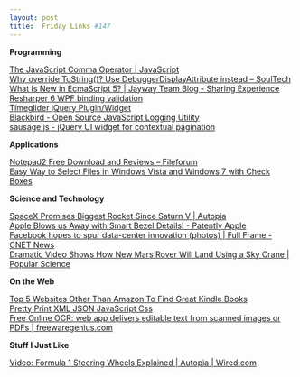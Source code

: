 ```yaml
---
layout: post
title:  Friday Links #147
---
```

**Programming**

[The JavaScript Comma Operator | JavaScript](http://javascriptweblog.wordpress.com/2011/04/04/the-javascript-comma-operator/)   
[Why override ToString()? Use DebuggerDisplayAttribute instead – SoulTech](http://blogs.msdn.com/b/soultech/archive/2011/04/05/whyoverridetostring_2d00_use_2d00_debuggerdisplayattribute_2d00_instead.aspx)   
[What Is New in EcmaScript 5? | Jayway Team Blog - Sharing Experience](http://blog.jayway.com/2011/04/05/what-is-new-in-ecmascript-5/?utm_source=feedburner&utm_medium=feed&utm_campaign=Feed%3A+jayway%2Fposts+%28Jayway+Team+Blog+-+Posts%29)   
[Resharper 6 WPF binding validation](http://lennybacon.com/2011/04/05/Resharper6WPFBindingValidation.aspx)   
[Timeglider jQuery Plugin/Widget](http://timeglider.com/jquery/)   
[Blackbird - Open Source JavaScript Logging Utility](http://www.gscottolson.com/blackbirdjs/)   
[sausage.js - jQuery UI widget for contextual pagination ](http://christophercliff.github.com/sausage/)

**Applications**

[Notepad2 Free Download and Reviews – Fileforum](http://fileforum.betanews.com/detail/Notepad2/1090194340/1?utm_source=feedburner&utm_medium=feed&utm_campaign=Feed%3A+fileforum%2Ffull+%28Fileforum+-+full+feed%29)   
[Easy Way to Select Files in Windows Vista and Windows 7 with Check Boxes ](http://www.techsupportalert.com/cdn/easy-way-select-files-windows-vista-and-windows-7-check-boxes.htm?utm_source=feedburner&utm_medium=feed&utm_campaign=Feed%3A+gizmosbest+%28Gizmo%27s+Best-ever+Freeware%29)

**Science and Technology**

[SpaceX Promises Biggest Rocket Since Saturn V | Autopia](http://www.wired.com/autopia/2011/04/spacex-falcon-heavy/)   
[Apple Blows us Away with Smart Bezel Details! - Patently Apple](http://www.patentlyapple.com/patently-apple/2011/04/apple-blows-us-away-with-smart-bezel-details.html)   
[Facebook hopes to spur data-center innovation (photos) | Full Frame - CNET News ](http://news.cnet.com/8301-30252_3-20051800-246.html?part=rss&subj=news&tag=2547-1_3-0-20)   
[Dramatic Video Shows How New Mars Rover Will Land Using a Sky Crane | Popular Science](http://www.popsci.com/technology/article/2011-04/video-new-mars-rover-will-land-using-sky-crane-solar-system-first)

**On the Web**

[Top 5 Websites Other Than Amazon To Find Great Kindle Books ](http://www.makeuseof.com/tag/top-5-websites-amazon-find-great-kindle-books/)   
[Pretty Print XML JSON JavaScript Css](http://www.pretty-print.org/)   
[Free Online OCR: web app delivers editable text from scanned images or PDFs | freewaregenius.com](http://www.freewaregenius.com/2011/04/06/free-online-ocr-online-service-delivers-editable-text-from-your-scanned-images-or-pdfs/#utm_source=feedburner&utm_medium=feed&utm_campaign=Feed%3A+Freewaregeniuscom+%28freewaregenius.com%29)

**Stuff I Just Like**

[Video: Formula 1 Steering Wheels Explained | Autopia | Wired.com](http://www.wired.com/autopia/2011/04/video-f1-steering-wheels-explained/)
